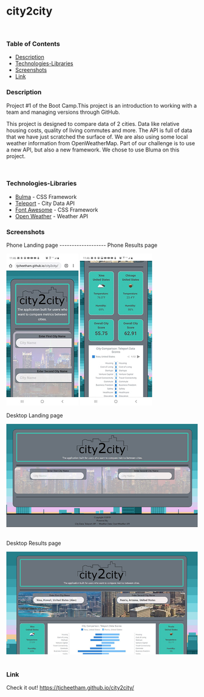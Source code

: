 # city2city
​
### Table of Contents
- [Description](#Description)
- [Technologies-Libraries](#Technologies-Libraries)
- [Screenshots](#Screenshots)
- [Link](#Link)
​
### Description
Project #1 of the Boot Camp.This project is an introduction to working with a team and managing versions through GitHub.

This project is designed to compare data of 2 cities. Data like relative housing costs, quality of living commutes and more.
The API is full of data that we have just scratched the surface of. We are also using some local weather information from OpenWeatherMap. Part of our challenge is to use a new API, but also a new framework. We chose to use Bluma on this project.

​
### Technologies-Libraries
- [Bulma](https://bulma.io/) - CSS Framework
- [Teleport](https://developers.teleport.org/) - City Data API
- [Font Awesome](https://fontawesome.com/) - CSS Framework
- [Open Weather](https://openweathermap.org/current/) - Weather API
​
### Screenshots
​Phone Landing page ------------------- Phone Results page

![Image](assets/images/phone_landing.jpg)                    ![Image](assets/images/phone_results.jpg)
​

Desktop Landing page

![Image](assets/images/c2c-landing.jpg)
​

Desktop Results page

![Image](assets/images/c2c-results.jpg)
​
### Link
Check it out! 
https://tjcheetham.github.io/city2city/